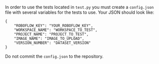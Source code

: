 In order to use the tests located in `test.py` you must create a `config.json` file with several 
variables for the tests to use. Your JSON should look like:
```
{
    "ROBOFLOW_KEY": "YOUR_ROBOFLOW_KEY",
    "WORKSPACE_NAME": "WORKSPACE_TO_TEST",
    "PROJECT_NAME": "PROJECT_TO_TEST",
    "IMAGE_NAME": "IMAGE_TO_UPLOAD",
    "VERSION_NUMBER": "DATASET_VERSION"
}
```

Do not commit the `config.json` to the repository. 